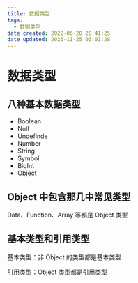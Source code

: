 ```yaml
---
title: 数据类型
tags:
  - 数据类型
date created: 2022-06-20 20:41:25
date updated: 2023-11-25 03:01:28
---
```


# 数据类型

## 八种基本数据类型

- Boolean
- Null
- Undefinde
- Number
- String
- Symbol
- BigInt
- Object

## Object 中包含那几中常见类型

Data、Function、Array 等都是 Object 类型

## 基本类型和引用类型

基本类型：非 Object 的类型都是基本类型

引用类型：Object 类型都是引用类型
